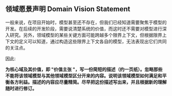 ## 领域愿景声明 Domain Vision Statement

一般来说，在项目开始时，模型甚至还不存在，但我们已经知道需要聚焦于模型的开发。在后续的开发阶段，需要说清楚系统的价值，而这时还不需要对模型进行深入研究。另外，领域模型的某些关键方面可能跨越多个限界上下文，但根据限界上下文的定义可以知道，通过构造这些限界上下文各自的模型，无法表现出它们共同的关注点。

因此:

**为核心域及其价值，即 "价值主张 "，写一份简短的描述（约一页纸）。忽略那些不能将该领域模型与其他领域模型区分开来的内容。说明该领域模型如何满足和平衡各方利益。描述的内容应尽量精简。尽早把这份描述写出来，并且根据新的理解随时进行修订。**